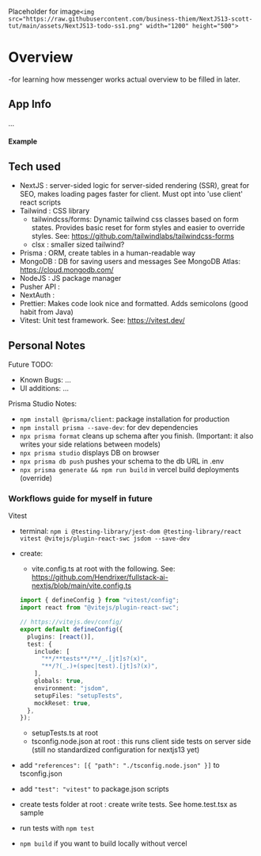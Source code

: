 Placeholder for image`<img src="https://raw.githubusercontent.com/business-thiem/NextJS13-scott-tut/main/assets/NextJS13-todo-ss1.png" width="1200" height="500">`

# Overview

-for learning how messenger works
actual overview to be filled in later.

## App Info

...

#### Example

## Tech used

- NextJS : server-sided logic for server-sided rendering (SSR), great for SEO, makes loading pages faster for client. Must opt into 'use client' react scripts
- Tailwind : CSS library
  - tailwindcss/forms: Dynamic tailwind css classes based on form states. Provides basic reset for form styles and easier to override styles. See: https://github.com/tailwindlabs/tailwindcss-forms
  - clsx : smaller sized tailwind?
- Prisma : ORM, create tables in a human-readable way
- MongoDB : DB for saving users and messages See MongoDB Atlas: https://cloud.mongodb.com/
- NodeJS : JS package manager
- Pusher API :
- NextAuth :
- Prettier: Makes code look nice and formatted. Adds semicolons (good habit from Java)
- Vitest: Unit test framework. See: https://vitest.dev/

## Personal Notes

Future TODO:

- Known Bugs:
  ...
- UI additions:
  ...

Prisma Studio Notes:

- `npm install @prisma/client`: package installation for production
- `npm install prisma --save-dev`: for dev dependencies
- `npx prisma format` cleans up schema after you finish. (Important: it also writes your side relations between models)
- `npx prisma studio` displays DB on browser
- `npx prisma db push` pushes your schema to the db URL in .env
- `npx prisma generate && npm run build` in vercel build deployments (override)

### Workflows guide for myself in future

Vitest

- terminal: `npm i @testing-library/jest-dom @testing-library/react vitest @vitejs/plugin-react-swc jsdom --save-dev`
- create:

  - vite.config.ts at root with the following. See: https://github.com/Hendrixer/fullstack-ai-nextjs/blob/main/vite.config.ts

  ```ts
  import { defineConfig } from "vitest/config";
  import react from "@vitejs/plugin-react-swc";

  // https://vitejs.dev/config/
  export default defineConfig({
    plugins: [react()],
    test: {
      include: [
        "**/**tests**/**/_.[jt]s?(x)",
        "**/?(_.)+(spec|test).[jt]s?(x)",
      ],
      globals: true,
      environment: "jsdom",
      setupFiles: "setupTests",
      mockReset: true,
    },
  });
  ```

  - setupTests.ts at root
  - tsconfig.node.json at root : this runs client side tests on server side (still no standardized configuration for nextjs13 yet)

- add `"references": [{ "path": "./tsconfig.node.json" }]` to tsconfig.json
- add `"test": "vitest"` to package.json scripts

- create tests folder at root : create write tests. See home.test.tsx as sample
- run tests with `npm test`
- `npm build` if you want to build locally without vercel

